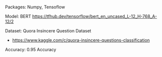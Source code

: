 Packages: Numpy, Tensoflow 

Model:  BERT https://tfhub.dev/tensorflow/bert_en_uncased_L-12_H-768_A-12/2

Dataset: Quora Insincere Question Dataset
- https://www.kaggle.com/c/quora-insincere-questions-classification
  
Accuracy: 0.95 Accuracy
